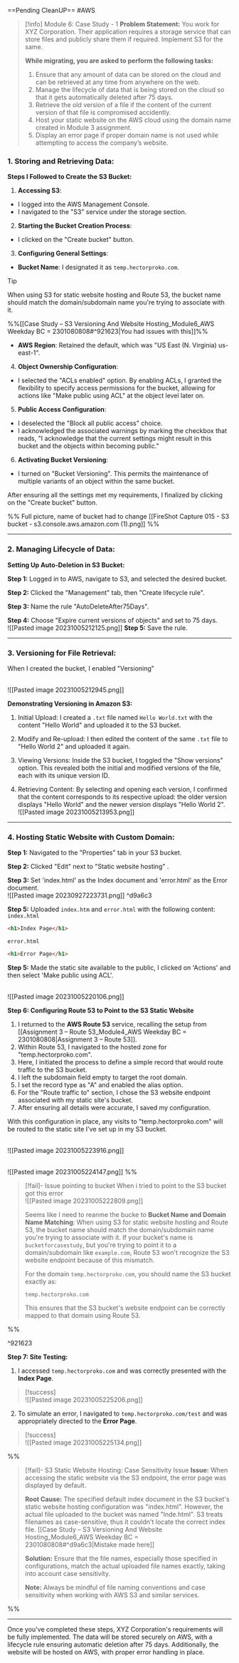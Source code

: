==Pending CleanUP==
 #AWS

> [!info] Module 6: Case Study - 1 
> **Problem Statement:** 
> You work for XYZ Corporation. Their application requires a storage service that can store files and publicly share them if required. Implement S3 for the same. 
> 
> **While migrating, you are asked to perform the following tasks:** 
> 1. Ensure that any amount of data can be stored on the cloud and can be retrieved at any time from anywhere on the web. 
> 2. Manage the lifecycle of data that is being stored on the cloud so that it gets automatically deleted after 75 days. 
> 3. Retrieve the old version of a file if the content of the current version of that file is compromised accidently. 
> 4. Host your static website on the AWS cloud using the domain name created in Module 3 assignment. 
> 5. Display an error page if proper domain name is not used while attempting to access the company’s website. 

### **1. Storing and Retrieving Data:**

**Steps I Followed to Create the S3 Bucket:**

1. **Accessing S3**:
- I logged into the AWS Management Console.
- I navigated to the "S3" service under the storage section.
  
2. **Starting the Bucket Creation Process**:
- I clicked on the "Create bucket" button.
  
3. **Configuring General Settings**:
- **Bucket Name**: I designated it as `temp.hectorproko.com`.

> [!tip]
>   When using S3 for static website hosting and Route 53, the bucket name should match the domain/subdomain name you're trying to associate with it.

%%[[Case Study – S3 Versioning And Website Hosting_Module6_AWS Weekday BC = 2301080808#^921623|You had issues with this]]%%

- **AWS Region**: Retained the default, which was "US East (N. Virginia) us-east-1".
  
4. **Object Ownership Configuration**:
- I selected the "ACLs enabled" option. By enabling ACLs, I granted the flexibility to specify access permissions for the bucket, allowing for actions like "Make public using ACL" at the object level later on.
  
5. **Public Access Configuration**:
- I deselected the "Block all public access" choice.
- I acknowledged the associated warnings by marking the checkbox that reads, "I acknowledge that the current settings might result in this bucket and the objects within becoming public."
  
6. **Activating Bucket Versioning**:
- I turned on "Bucket Versioning". This permits the maintenance of multiple variants of an object within the same bucket.

After ensuring all the settings met my requirements, I finalized by clicking on the "Create bucket" button.

%% Full picture, name of bucket had to change
[[FireShot Capture 015 - S3 bucket - s3.console.aws.amazon.com (1).png]]
%%

---

### **2. Managing Lifecycle of Data:**

**Setting Up Auto-Deletion in S3 Bucket:**

**Step 1:** Logged in to AWS, navigate to S3, and selected the desired bucket.

**Step 2:** Clicked the "Management" tab, then "Create lifecycle rule".

**Step 3:** Name the rule "AutoDeleteAfter75Days".

**Step 4:** Choose "Expire current versions of objects" and set to 75 days.
<br>![[Pasted image 20231005212125.png]]
**Step 5:** Save the rule.

---

### **3. Versioning for File Retrieval:**

When I created the bucket, I enabled "Versioning" 

<br>![[Pasted image 20231005212945.png]]

**Demonstrating Versioning in Amazon S3:**

1. Initial Upload:
I created a `.txt` file named `Hello World.txt` with the content "Hello World" and uploaded it to the S3 bucket.

2. Modify and Re-upload:
I then edited the content of the same `.txt` file to "Hello World 2" and uploaded it again.

3. Viewing Versions:
Inside the S3 bucket, I toggled the "Show versions" option. This revealed both the initial and modified versions of the file, each with its unique version ID.

4. Retrieving Content:
By selecting and opening each version, I confirmed that the content corresponds to its respective upload: the older version displays "Hello World" and the newer version displays "Hello World 2".
<br>![[Pasted image 20231005213953.png]]


---

### **4. Hosting Static Website with Custom Domain:**

**Step 1:** Navigated to the "Properties" tab in your S3 bucket.

**Step 2:** Clicked "Edit" next to  "Static website hosting" .

**Step 3:** Set 'index.html' as the Index document and 'error.html' as the Error document.
<br>![[Pasted image 20230927223731.png]] ^d9a6c3

**Step 5:** Uploaded `index.htm` and `error.html` with the following content:
`index.html`
```html
<h1>Index Page</h1>
```
`error.html`
```html
<h1>Error Page</h1>
```

**Step 5:** Made the static site available to the public, I clicked on 'Actions' and then select 'Make public using ACL'.

<br>![[Pasted image 20231005220106.png]]

**Step 6: Configuring Route 53 to Point to the S3 Static Website**

1. I returned to the **AWS Route 53** service, recalling the setup from [[Assignment 3 – Route 53_Module4_AWS Weekday BC = 2301080808|Assignment 3 – Route 53]].
2. Within Route 53, I navigated to the hosted zone for "temp.hectorproko.com".
3. Here, I initiated the process to define a simple record that would route traffic to the S3 bucket.
4. I left the subdomain field empty to target the root domain.
5. I set the record type as "A" and enabled the alias option.
6. For the "Route traffic to" section, I chose the S3 website endpoint associated with my static site's bucket.
7. After ensuring all details were accurate, I saved my configuration.

With this configuration in place, any visits to "temp.hectorproko.com" will be routed to the static site I've set up in my S3 bucket.

<br>![[Pasted image 20231005223916.png]]

<br>![[Pasted image 20231005224147.png]]
%%
> [!fail]- Issue pointing to bucket
> When i tried to point to the S3 bucket got this error
> <br>![[Pasted image 20231005222809.png]]
> 
> Seems like I need to reanme the bucke to 
> **Bucket Name and Domain Name Matching**: When using S3 for static website hosting and Route 53, the bucket name should match the domain/subdomain name you're trying to associate with it. If your bucket's name is `bucketforcasestudy`, but you're trying to point it to a domain/subdomain like `example.com`, Route 53 won't recognize the S3 website endpoint because of this mismatch.
> 
> For the domain `temp.hectorproko.com`, you should name the S3 bucket exactly as:
> 
> `temp.hectorproko.com`
> 
> This ensures that the S3 bucket's website endpoint can be correctly mapped to that domain using Route 53.

%%

^921623


**Step 7: Site Testing:**

1. I accessed `temp.hectorproko.com` and was correctly presented with the **Index Page**.

> [!success]
>    <br>![[Pasted image 20231005225206.png]]

 
2. To simulate an error, I navigated to `temp.hectorproko.com/test` and was appropriately directed to the **Error Page**.

> [!success]
>    <br>![[Pasted image 20231005225134.png]]









%%
> [!fail]- S3 Static Website Hosting: Case Sensitivity Issue
> **Issue:** When accessing the static website via the S3 endpoint, the error page was displayed by default.
> 
> **Root Cause:** The specified default index document in the S3 bucket's static website hosting configuration was "index.html". However, the actual file uploaded to the bucket was named "Inde.html". S3 treats filenames as case-sensitive, thus it couldn't locate the correct index file.
>  [[Case Study – S3 Versioning And Website Hosting_Module6_AWS Weekday BC = 2301080808#^d9a6c3|Mistake made here]]
> 
> **Solution:** Ensure that the file names, especially those specified in configurations, match the actual uploaded file names exactly, taking into account case sensitivity.
> 
> **Note:** Always be mindful of file naming conventions and case sensitivity when working with AWS S3 and similar services.

%%

---

Once you've completed these steps, XYZ Corporation's requirements will be fully implemented. The data will be stored securely on AWS, with a lifecycle rule ensuring automatic deletion after 75 days. Additionally, the website will be hosted on AWS, with proper error handling in place.



